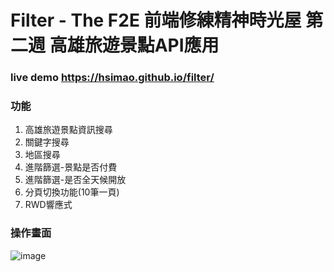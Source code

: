 # Filter - The F2E 前端修練精神時光屋 第二週 高雄旅遊景點API應用

### live demo https://hsimao.github.io/filter/

### 功能
1. 高雄旅遊景點資訊搜尋
2. 關鍵字搜尋
3. 地區搜尋
4. 進階篩選-景點是否付費
5. 進階篩選-是否全天候開放
6. 分頁切換功能(10筆一頁)
7. RWD響應式

### 操作畫面
![image](https://github.com/hsimao/filter/blob/master/filter.gif)
